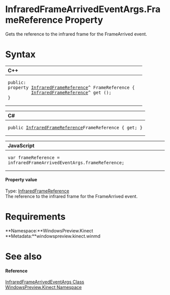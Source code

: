 InfraredFrameArrivedEventArgs.FrameReference Property  
=====================================================  

Gets the reference to the infrared frame for the FrameArrived event. <span id="syntaxSection"></span>

Syntax  
======  

<table>
<colgroup>
<col width="100%" />
</colgroup>
<thead>
<tr class="header">
<th align="left">C++</th>
</tr>
</thead>
<tbody>
<tr class="odd">
<td align="left"><pre><code>public:  
property <a href="../../InfraredFrameReference_Class.md">InfraredFrameReference</a>^ FrameReference {  
         <a href="../../InfraredFrameReference_Class.md">InfraredFrameReference</a>^ get ();  
}</code></pre></td>
</tr>
</tbody>
</table>

<table>
<colgroup>
<col width="100%" />
</colgroup>
<thead>
<tr class="header">
<th align="left">C#</th>
</tr>
</thead>
<tbody>
<tr class="odd">
<td align="left"><pre><code>public <a href="../../InfraredFrameReference_Class.md">InfraredFrameReference</a>FrameReference { get; }</code></pre></td>
</tr>
</tbody>
</table>

<table>
<colgroup>
<col width="100%" />
</colgroup>
<thead>
<tr class="header">
<th align="left">JavaScript</th>
</tr>
</thead>
<tbody>
<tr class="odd">
<td align="left"><pre><code>var frameReference = infraredFrameArrivedEventArgs.frameReference;</code></pre></td>
</tr>
</tbody>
</table>

<span id="ID4EU"></span>
#### Property value  

Type: [InfraredFrameReference](../../InfraredFrameReference_Class.md)  
 The reference to the infrared frame for the FrameArrived event.  

<span id="requirements"></span>

Requirements  
============  

**Namespace:**WindowsPreview.Kinect  
**Metadata:**windowspreview.kinect.winmd  

<span id="ID4ECB"></span>

See also  
========  

<span id="ID4EEB"></span>
#### Reference  

[InfraredFrameArrivedEventArgs Class](../../InfraredFrameArrivedEventA.md)  
 [WindowsPreview.Kinect Namespace](../../../Kinect.md)  



<!--Please do not edit the data in the comment block below.-->
<!--
TOCTitle : FrameReference Property
RLTitle : InfraredFrameArrivedEventArgs.FrameReference Property
KeywordK : FrameReference property
KeywordK : InfraredFrameArrivedEventArgs.FrameReference property
KeywordF : WindowsPreview.Kinect.InfraredFrameArrivedEventArgs.FrameReference
KeywordF : InfraredFrameArrivedEventArgs.FrameReference
KeywordF : FrameReference
KeywordF : WindowsPreview.Kinect.InfraredFrameArrivedEventArgs.FrameReference
KeywordA : P:WindowsPreview.Kinect.InfraredFrameArrivedEventArgs.FrameReference
AssetID : P:WindowsPreview.Kinect.InfraredFrameArrivedEventArgs.FrameReference
Locale : en-us
CommunityContent : 1
APIType : Managed
APILocation : windowspreview.kinect.winmd
APIName : WindowsPreview.Kinect.InfraredFrameArrivedEventArgs.FrameReference
TargetOS : Windows
TopicType : kbSyntax
DevLang : VB
DevLang : CSharp
DevLang : JavaScript
DevLang : C++
DocSet : K4Wv2
ProjType : K4Wv2Proj
Technology : Kinect for Windows
Product : Kinect for Windows SDK v2
productversion : 20
-->
